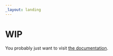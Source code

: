 ```yaml
---
_layout: landing
---
```


# WIP

You probably just want to visit [the documentation](docs/welcome.md).